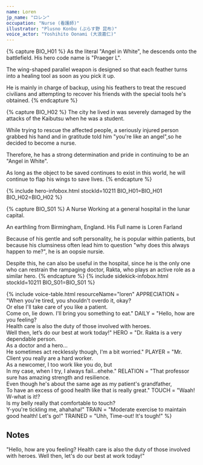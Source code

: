 ```yaml
---
name: Loren
jp_name: "ロレン"
occupation: "Nurse (看護師)"
illustrator: "Plusno Konbu (ぷらす野 昆布)"
voice_actor: "Yoshihito Oonami (大浪嘉仁)"
---
```


{% capture BIO_H01 %}
As the literal "Angel in White", he descends onto the battlefield. His hero code name is "Praeger L".

The wing-shaped parallel weapon is designed so that each feather turns into a healing tool as soon as you pick it up.

He is mainly in charge of backup, using his feathers to treat the rescued civilians and attempting to recover his friends with the special tools he's obtained.
{% endcapture %}

{% capture BIO_H02 %}
The city he lived in was severely damaged by the attacks of the Kaibutsu when he was a student.

While trying to rescue the affected people, a seriously injured person grabbed his hand and in gratitude told him "you're like an angel",so he decided to become a nurse.

Therefore, he has a strong determination and pride in continuing to be an "Angel in White".

As long as the object to be saved continues to exist in this world, he will continue to flap his wings to save lives.
{% endcapture %}

{% include hero-infobox.html stockId=10211 BIO_H01=BIO_H01 BIO_H02=BIO_H02 %}

{% capture BIO_S01 %}
A Nurse Working at a general hospital in the lunar capital.

An earthling from Birmingham, England. His Full name is Loren Farland

Because of his gentle and soft personality, he is popular within patients, but because his clumsiness often lead him to question "why does this always happen to me?", he is an oopsie nursie.

Despite this, he can also be useful in the hospital, since he is the only one who can restrain the rampaging doctor, Rakta, who plays an active role as a similar hero.
{% endcapture %}
{% include sidekick-infobox.html stockId=10211 BIO_S01=BIO_S01 %}

{% include voice-table.html resourceName="loren"
APPRECIATION = "When you're tired, you shouldn't overdo it, okay?<br>Or else I'll take care of you like a patient.<br>Come on, lie down. I'll bring you something to eat."
DAILY = "Hello, how are you feeling?<br>Health care is also the duty of those involved with heroes.<br>Well then, let’s do our best at work today!"
HERO = "Dr. Rakta is a very dependable person.<br>As a doctor and a hero...<br>He sometimes act recklessly though, I'm a bit worried."
PLAYER = "Mr. Client you really are a hard worker.<br>As a newcomer, I too work like you do, but<br>In my case, when I try, I always fail...ehehe."
RELATION = "That professor sure has amazing strength and resilience.<br>Even though he's about the same age as my patient's grandfather,<br>To have an excess of good health like that is really great."
TOUCH = "Waah! W-what is it!?<br>Is my belly really that comfortable to touch?<br>Y-you're tickling me, ahahaha!"
TRAIN = "Moderate exercise to maintain good health! Let's go!"
TRAINED = "Uhh, Time-out! It's tough!"
%}

## Notes

"Hello, how are you feeling? Health care is also the duty of those involved with heroes. Well then, let's do our best at work today!"
